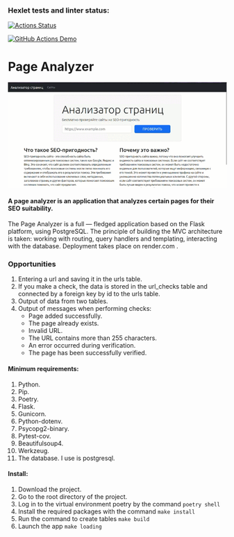 ### Hexlet tests and linter status:
[![Actions Status](https://github.com/Dimon0476/python-project-83/actions/workflows/hexlet-check.yml/badge.svg)](https://github.com/Dimon0476/python-project-83/actions)

[![GitHub Actions Demo](https://github.com/Dimon0476/python-project-83/actions/workflows/github-actions-demo.yml/badge.svg)](https://github.com/Dimon0476/python-project-83/actions/workflows/github-actions-demo.yml)

#  Page Analyzer

<p>
 <img src="showcase.gif" alt="demo"/>
</p>

#### A page analyzer is an application that analyzes certain pages for their SEO suitability.  
The Page Analyzer is a full — fledged application based on the Flask platform, using PostgreSQL. The principle of building the MVC architecture is taken: working with routing, query handlers and templating, interacting with the database. Deployment takes place on render.com .  

### Opportunities
1. Entering a url and saving it in the urls table.
2. If you make a check, the data is stored in the url_checks table and connected by a foreign key by id to the urls table.
3. Output of data from two tables.
4. Output of messages when performing checks:
   * Page added successfully.
   * The page already exists.
   * Invalid URL.
   * The URL contains more than 255 characters.
   * An error occurred during verification.
   * The page has been successfully verified.

#### Minimum requirements:  
1. Python.
2. Pip.
3. Poetry.
4. Flask.
5. Gunicorn.
6. Python-dotenv.
7. Psycopg2-binary.
8. Pytest-cov.
9. Beautifulsoup4.
10. Werkzeug.
11. The database. I use is postgresql.

#### Install:
1. Download the project.
2. Go to the root directory of the project.
3. Log in to the virtual environment poetry by the command ```poetry shell```
4. Install the required packages with the command ```make install```
5. Run the command to create tables ```make build```
6. Launch the app ```make loading```